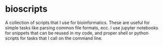 # bioscripts
A collection of scripts that I use for bioinformatics.
These are useful for simple tasks like parsing common file formats, ecc.
I use jupyter notebooks for snippets that can be reused in my code, and proper shell or python scripts for tasks that I call on the command line.
